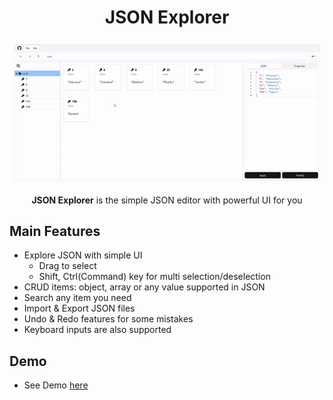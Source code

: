 <h1 align="center">JSON Explorer</h1>
<p align="center">
  <img src="JSONExplorerGif.gif" alt="JSON Explorer GIF" />
</p>

<div align="center">

**JSON Explorer** is the simple JSON editor with powerful UI for you

</div>

## Main Features

- Explore JSON with simple UI
  - Drag to select
  - Shift, Ctrl(Command) key for multi selection/deselection
- CRUD items: object, array or any value supported in JSON
- Search any item you need
- Import & Export JSON files
- Undo & Redo features for some mistakes
- Keyboard inputs are also supported

## Demo

- See Demo [here](https://jsonexplorer.net)
